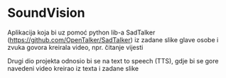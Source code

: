 # SoundVision
Aplikacija koja bi uz pomoć python lib-a SadTalker (https://github.com/OpenTalker/SadTalker) iz zadane slike glave osobe i zvuka govora kreirala video, npr. čitanje vijesti

Drugi dio projekta odnosio bi se na text to speech (TTS), gdje bi se gore navedeni video kreirao iz texta i zadane slike
